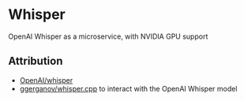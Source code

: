 # Whisper

OpenAI Whisper as a microservice, with NVIDIA GPU support

## Attribution

- [OpenAI/whisper](https://github.com/openai/whisper)
- [ggerganov/whisper.cpp](https://github.com/ggerganov/whisper.cpp) to interact with the OpenAI Whisper model
